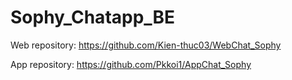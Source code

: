 # Sophy_Chatapp_BE
Web repository: https://github.com/Kien-thuc03/WebChat_Sophy

App repository: https://github.com/Pkkoi1/AppChat_Sophy
